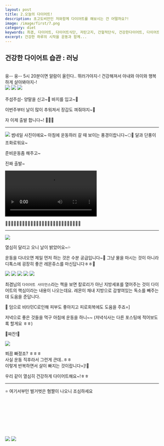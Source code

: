 ```yaml
---
layout: post
title: 2.오늘의 다이어트!
description: 초고도비만인 저와함께 다이어트를 해보시는 건 어떨까요?!
image: /image/first/7.png
category: diet
keywords: 최겸, 다이어트, 다이어트식단, 저탄고지, 간헐적단식, 건강한다이어트, 다이어트과학, 과학적 다이어트
excerpt: 건강한 하루의 시작을 운동과 함께...
---
```


<h2 class="posth2"> 건강한 다이어트 습관 : 러닝 </h2>

<br>
웅-- 웅-- 5시 20분이면 알람이 울린다..  
뛰러가야지-! 건강해져서 아내와 아이와 행복하게 살아봐야지-!

<div class="vertical_group">
    <img class="vertical" src="/image/first/4.png">
    <img class="vertical" src="/image/first/5.png">
    <img class="vertical" src="/image/first/6.png">
</div>
<br>
주섬주섬- 양말을 신고~🧦 바지를 입고~👖

이번주부터 날이 많이 추워져서 장갑도 껴줘야지~🧤

자 이제 출발 합니다~! 🏃‍♂️🏃

<hr>

<img class="vertical" src="/image/first/7.png">
썸네일 사진이에요~   
아침에 운동하러 갈 때 보이는 풍경이랍니다~🌕🍂  
달과 단풍이 조화로워요~

준비운동좀 해주고~

진짜 출발~

<video src="/image/first/8.mp4" type="mp4" autoplay loop>
</video>

🏃‍♂️🏃🏃‍♂️🏃🏃‍♂️🏃🏃‍♂️🏃🏃‍♂️🏃🏃‍♂️🏃🏃‍♂️🏃🏃‍♂️🏃🏃‍♂️🏃

<hr>

<img class="vertical" src="/image/first/9.png">

열심히 달리고 오니 날이 밝았어요~💦

운동을 다녀오면 제일 먼저 하는 것은 수분 공급입니다~🐬
그냥 물을 마시는 것이 아니라 디톡스에 굉장히 좋은 레몬쥬스를 마신답니다ㅎㅎ🍋

<div class="vertical_group">
    <img class="vertical" src="/image/first/10.png">
    <img class="vertical" src="/image/first/11.png">
    <img class="vertical" src="/image/first/12.png">
    <img class="vertical" src="/image/first/13.png">
    <img class="vertical" src="/image/first/14.png"> 
</div>

최겸님의 `다이어트 사이언스`라는 책을 보면 칼로리가 아닌 지방세포를 열어주는 것이 다이어트의 핵심이라는 내용이 나오는데요.
레몬이 채내 지방으로 감쌓여있는 독소를 빼주는데 도움을 준답니다.

🎁 덤으로 비타민C로인해 피부도 좋아지고 피로회복에도 도움을 주죠=]

저녁으로 좋은 것들을 먹구 아침에 운동을 하니~~
(저녁식사는 다른 포스팅에 적어보도록 할게요 ㅎㅎ)

🌟짜잔!🌟

<img class="vertical" src="/image/first/15.png">

쬐끔 빠졌죠? ㅎㅎㅎ  
사실 운동 직후라서 그런게 큰데..ㅎㅎ  
이렇게 반복하면서 살이 빠지는 것이랍니다=]!🥰

우리 같이 열심히 건강하게 다이어트해요~!ㅎㅎ

<hr>

⭐️ 여기서부턴 벌거벗은 <span class="highlight">혐짤</span>이 나오니 조심하세요
<br>
<br>
<br>
<br>
<br>
<br>
<br>
<br>

<div class="photo_list">
<img class="one" src="/image/first/16.png">
<img class="two" src="/image/first/17.png">
</div>

<br>
